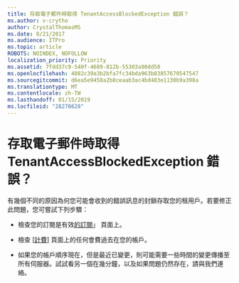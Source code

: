 ```yaml
---
title: 存取電子郵件時取得 TenantAccessBlockedException 錯誤？
ms.author: v-crytho
author: CrystalThomasMS
ms.date: 8/21/2017
ms.audience: ITPro
ms.topic: article
ROBOTS: NOINDEX, NOFOLLOW
localization_priority: Priority
ms.assetid: 7fdd37c9-540f-4689-812b-55303a90dd50
ms.openlocfilehash: 4082c39a3b2bfa7fc34bda963b83857670547547
ms.sourcegitcommit: d6ea5e9458a2b8ceaab3ac4bd483e1130b9a398a
ms.translationtype: MT
ms.contentlocale: zh-TW
ms.lasthandoff: 01/15/2019
ms.locfileid: "28278628"
---
```

# <a name="getting-a-tenantaccessblockedexception-error-when-accessing-email"></a>存取電子郵件時取得 TenantAccessBlockedException 錯誤？

有幾個不同的原因為何您可能會收到的錯誤訊息的封鎖存取您的租用戶。若要修正此問題，您可嘗試下列步驟：
  
- 檢查您的訂閱是有效[的訂閱](https://support.office.com/article/https://portal.office.com/adminportal/home.aspx#/subscriptions)」 頁面上。 
    
- 檢查 [[計費](https://support.office.com/article/https://portal.office.com/adminportal/home.aspx#/billoverview)] 頁面上的任何會費過去在您的帳戶。 
    
- 如果您的帳戶順序現在，但是最近已變更，則可能需要一些時間的變更傳播至所有伺服器。試試看另一個在幾分鐘，以及如果問題仍然存在，請與我們連絡。
    

